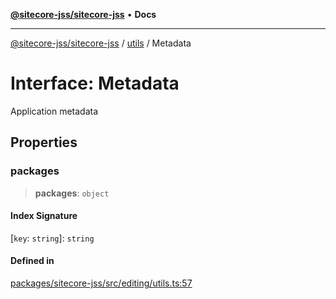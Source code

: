 [**@sitecore-jss/sitecore-jss**](../../README.md) • **Docs**

***

[@sitecore-jss/sitecore-jss](../../README.md) / [utils](../README.md) / Metadata

# Interface: Metadata

Application metadata

## Properties

### packages

> **packages**: `object`

#### Index Signature

 \[`key`: `string`\]: `string`

#### Defined in

[packages/sitecore-jss/src/editing/utils.ts:57](https://github.com/Sitecore/jss/blob/f73438462e859a2e4056c173073deed1d51387b8/packages/sitecore-jss/src/editing/utils.ts#L57)
